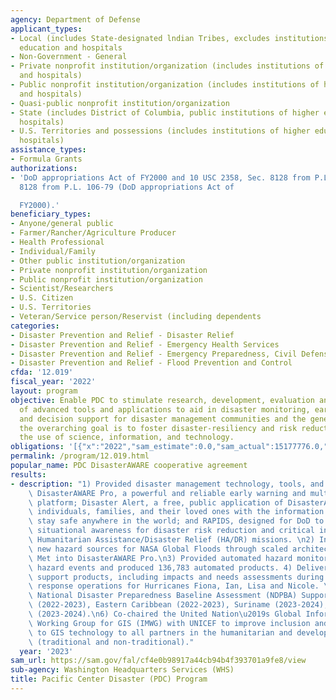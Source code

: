 ```yaml
---
agency: Department of Defense
applicant_types:
- Local (includes State-designated lndian Tribes, excludes institutions of higher
  education and hospitals
- Non-Government - General
- Private nonprofit institution/organization (includes institutions of higher education
  and hospitals)
- Public nonprofit institution/organization (includes institutions of higher education
  and hospitals)
- Quasi-public nonprofit institution/organization
- State (includes District of Columbia, public institutions of higher education and
  hospitals)
- U.S. Territories and possessions (includes institutions of higher education and
  hospitals)
assistance_types:
- Formula Grants
authorizations:
- 'DoD appropriations Act of FY2000 and 10 USC 2358, Sec. 8128 from P.L. 106-79, Sec.
  8128 from P.L. 106-79 (DoD appropriations Act of

  FY2000).'
beneficiary_types:
- Anyone/general public
- Farmer/Rancher/Agriculture Producer
- Health Professional
- Individual/Family
- Other public institution/organization
- Private nonprofit institution/organization
- Public nonprofit institution/organization
- Scientist/Researchers
- U.S. Citizen
- U.S. Territories
- Veteran/Service person/Reservist (including dependents
categories:
- Disaster Prevention and Relief - Disaster Relief
- Disaster Prevention and Relief - Emergency Health Services
- Disaster Prevention and Relief - Emergency Preparedness, Civil Defense
- Disaster Prevention and Relief - Flood Prevention and Control
cfda: '12.019'
fiscal_year: '2022'
layout: program
objective: Enable PDC to stimulate research, development, evaluation and deployment
  of advanced tools and applications to aid in disaster monitoring, early warning,
  and decision support for disaster management communities and the general public.  Thus,
  the overarching goal is to foster disaster-resiliency and risk reduction through
  the use of science, information, and technology.
obligations: '[{"x":"2022","sam_estimate":0.0,"sam_actual":15177776.0,"usa_spending_actual":15177776.0},{"x":"2023","sam_estimate":15618246.0,"sam_actual":0.0,"usa_spending_actual":10618246.0},{"x":"2024","sam_estimate":25796022.0,"sam_actual":0.0,"usa_spending_actual":0.0}]'
permalink: /program/12.019.html
popular_name: PDC DisasterAWARE cooperative agreement
results:
- description: "1) Provided disaster management technology, tools, and services through\
    \ DisasterAWARE Pro, a powerful and reliable early warning and multi-hazard monitoring\
    \ platform; Disaster Alert, a free, public application of DisasterAWARE that provides\
    \ individuals, families, and their loved ones with the information they need to\
    \ stay safe anywhere in the world; and RAPIDS, designed for DoD to provide global\
    \ situational awareness for disaster risk reduction and critical information supporting\
    \ Humanitarian Assistance/Disaster Relief (HA/DR) missions. \n2) Incorporated\
    \ new hazard sources for NASA Global Floods through scaled architecture and Canada\
    \ Met into DisasterAWARE Pro.\n3) Provided automated hazard monitoring for 19,877\
    \ hazard events and produced 136,783 automated products. 4) Delivered decision\
    \ support products, including impacts and needs assessments during major disaster\
    \ response operations for Hurricanes Fiona, Ian, Lisa and Nicole. \n5) Expanded\
    \ National Disaster Preparedness Baseline Assessment (NDPBA) Support to Colombia\
    \ (2022-2023), Eastern Caribbean (2022-2023), Suriname (2023-2024), and Ecuador\
    \ (2023-2024).\n6) Co-chaired the United Nation\u2019s Global Information Management\
    \ Working Group for GIS (IMWG) with UNICEF to improve inclusion and accessibility\
    \ to GIS technology to all partners in the humanitarian and development space\
    \ (traditional and non-traditional)."
  year: '2023'
sam_url: https://sam.gov/fal/cf4e0b98917a44cb94b4f393701a9fe8/view
sub-agency: Washington Headquarters Services (WHS)
title: Pacific Center Disaster (PDC) Program
---
```

